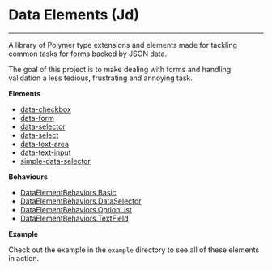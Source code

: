 # Data Elements (Jd)

----------
A library of Polymer type extensions and elements made for tackling
common tasks for forms backed by JSON data.

The goal of this project is to make dealing with forms and handling
validation a less tedious, frustrating and annoying task.

**Elements**

- [data-checkbox](docs/data-checkbox.md)
- [data-form](docs/data-form.md)
- [data-selector](docs/data-selector.md)
- [data-select](docs/data-select.md)
- [data-text-area](docs/data-text-area.md)
- [data-text-input](docs/data-text-input.md)
- [simple-data-selector](docs/simple-data-selector.md)

**Behaviours**

- [DataElementBehaviors.Basic](docs/behaviors-basic.md)
- [DataElementBehaviors.DataSelector](docs/behaviors-data-selector.md)
- [DataElementBehaviors.OptionList](docs/behaviors-option-list.md)
- [DataElementBehaviors.TextField](docs/behaviors-text-field.md)

**Example**

Check out the example in the `example` directory to see all of these elements in action.

